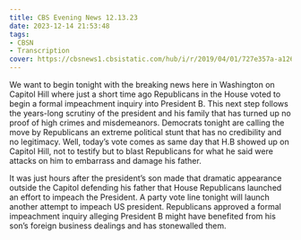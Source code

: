 ```yaml
---
title: CBS Evening News 12.13.23
date: 2023-12-14 21:53:48
tags:
- CBSN
- Transcription
cover: https://cbsnews1.cbsistatic.com/hub/i/r/2019/04/01/727e357a-a126-4138-a2c5-4d3222669d57/thumbnail/640x360/3ff2761028dc5c65cc4f07acd54bcd5c/cbsn2-logo-1920x1080.jpg
---
```

We want to begin tonight with the breaking news here in Washington on Capitol Hill where just a short time ago Republicans in the House voted to begin a formal impeachment inquiry into President B. This next step follows the years-long scrutiny of the president and his family that has turned up no proof of high crimes and misdemeanors. Democrats tonight are calling the move by Republicans an extreme political stunt that has no credibility and no legitimacy. Well, today’s vote comes as same day that H.B showed up on Capitol Hill, not to testify but to blast Republicans for what he said were attacks on him to embarrass and damage his father. 

It was just hours after the president’s son made that dramatic appearance outside the Capitol defending his father that House Republicans launched an effort to impeach the President. A party vote line tonight will launch another attempt to impeach US president. Republicans approved a formal impeachment inquiry alleging President B might have benefited from his son’s foreign business dealings and has stonewalled them. 
